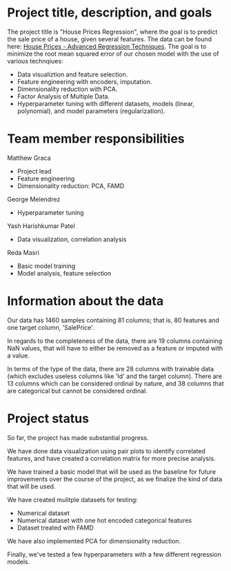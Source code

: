 # Project title, description, and goals
The project title is "House Prices Regression", where the goal is to predict the sale price of a house, given several features. The data can be found here: [House Prices - Advanced Regression Techniques](https://www.kaggle.com/c/house-prices-advanced-regression-techniques). The goal is to minimize the root mean squared error of our chosen model with the use of various technqiues:

- Data visualiztion and feature selection.
- Feature engineering with encoders, imputation.
- Dimensionality reduction with PCA.
- Factor Analysis of Multiple Data.
- Hyperparameter tuning with different datasets, models (linear, polynomial), and model parameters (regularization).

# Team member responsibilities
Matthew Graca

- Project lead
- Feature engineering
- Dimensionality reduction: PCA, FAMD

George Melendrez

- Hyperparameter tuning

Yash Harishkumar Patel

- Data visualization, correlation analysis

Reda Masri

- Basic model training
- Model analysis, feature selection

# Information about the data
Our data has 1460 samples containing 81 columns; that is, 80 features and one target column, 'SalePrice'. 

In regards to the completeness of the data, there are 19 columns containing NaN values, that will have to either be removed as a feature or imputed with a value.

In terms of the type of the data, there are 28 columns with trainable data (which excludes useless columns like 'Id' and the target column). There are 13 columns which can be considered ordinal by nature, and 38 columns that are categorical but cannot be considered ordinal.

# Project status
So far, the project has made substantial progress. 

We have done data visualization using pair plots to identify correlated features, and have created a correlation matrix for more precise analysis.

We have trained a basic model that will be used as the baseline for future improvements over the course of the project, as we finalize the kind of data that will be used.

We have created mulitple datasets for testing:

- Numerical dataset
- Numerical dataset with one hot encoded categorical features
- Dataset treated with FAMD

We have also implemented PCA for dimensionality reduction.

Finally, we've tested a few hyperparameters with a few different regression models.
